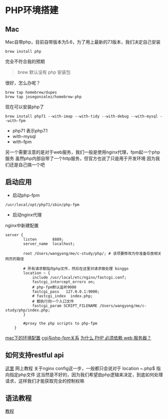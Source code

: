 # PHP环境搭建

## Mac
Mac自带php，目前自带版本为5.6，为了用上最新的7.1版本，我们决定自己安装
```
brew install php
```
完全不符合我的预期
>brew 默认没有 php 安装包

很好，怎么办呢？
```
brew tap homebrew/dupes
brew tap josegonzalez/homebrew-php
```

现在可以安装php了
```
brew install php71 --with-imap --with-tidy --with-debug --with-mysql --with-fpm
```
- php71 表示php7.1
- with-mysql
- with-fpm

另一个需要注意的是对于web服务，我们一般是使用nginx代理，fpm起一个php服务
虽然php内部自带了一个http服务，但官方也说了只是用于开发环境
因为我们还是自己搞一个吧

## 启动应用
- 启动php-fpm
```
/usr/local/opt/php71/sbin/php-fpm
```
- 启动nginx代理

nginx中新建配置
```nginx
server {
        listen       8889;
        server_name  localhost;

        root /Users/wangyong/me/c-study/php/; # 该项要修改为你准备存放相关网页的路径

        # 所有请求都指向php文件，然后在这里对请求做处理 binggo
        location ~ {
            include /usr/local/etc/nginx/fastcgi.conf;
            fastcgi_intercept_errors on;
            # php-fpm默认监听9000
            fastcgi_pass   127.0.0.1:9000;
            # fastcgi_index  index.php;
            # 都执行同一个入口文件
            fastcgi_param SCRIPT_FILENAME /Users/wangyong/me/c-study/php/index.php;
        }

        #proxy the php scripts to php-fpm
    }

```
[mac下的环境配置](http://yansu.org/2013/12/11/lamp-in-mac.html)
[cgi与php-fpm关系](https://segmentfault.com/q/1010000000256516)
[为什么 PHP 必须依赖 web 服务器？](https://segmentfault.com/q/1010000000669165)

## 如何支持restful api
[这里](https://www.v2ex.com/t/278121)
网上教程 关于nginx config这一步，一般都只会说对于 location ~\.php$ 指向指定php文件
这当然是不好的，因为我们希望由php逻辑来决定，到底如何处理请求，这样我们才能获取完全的控制权嘛

## 语法教程
[教程](http://php.net/manual/zh/langref.php)
